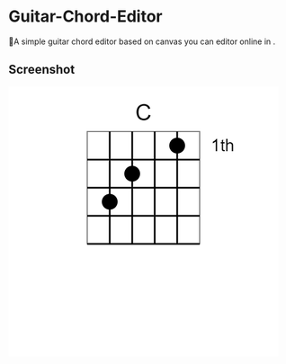 # Guitar-Chord-Editor
🎸A simple guitar chord editor based on canvas
you can editor online in [](https://codepen.io/donghy1/pen/yLzzOLy).

## Screenshot

![Screenshot](./screenshots/sample.png)
